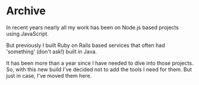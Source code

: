 # Archive

In recent years nearly all my work has been on Node.js based projects using JavaScript.

But previously I built Ruby on Rails based services that often had 'something' (don't ask!) built in Java.

It has been more than a year since I have needed to dive into those projects. So, with this new build I've decided not to add the tools I need for them. But just in case, I've moved them here.
